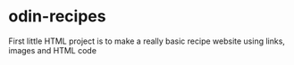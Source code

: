 # odin-recipes
First little HTML project is to make a really basic recipe website using links, images and HTML code